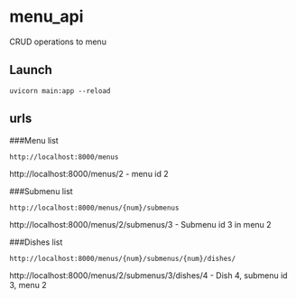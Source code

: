 # menu_api

CRUD operations to menu


## Launch
```shell
uvicorn main:app --reload
```



## urls
###Menu list
```shell
http://localhost:8000/menus
```


http://localhost:8000/menus/2 - menu id 2

###Submenu list
```shell
http://localhost:8000/menus/{num}/submenus
```


http://localhost:8000/menus/2/submenus/3 - Submenu id 3 in menu 2

###Dishes list
```shell
http://localhost:8000/menus/{num}/submenus/{num}/dishes/
```


http://localhost:8000/menus/2/submenus/3/dishes/4 - Dish 4, submenu id 3, menu 2


